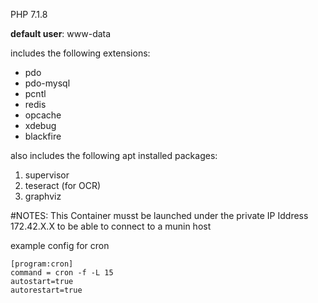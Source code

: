 PHP 7.1.8

**default user**: www-data

includes the following extensions:

- pdo
- pdo-mysql
- pcntl
- redis
- opcache
- xdebug
- blackfire

also includes the following apt installed packages:

1. supervisor
2. teseract (for OCR)
4. graphviz

#NOTES:
This Container musst be launched under the private IP Iddress 
172.42.X.X to be able to connect to a munin host

example config for cron

```
[program:cron]
command = cron -f -L 15
autostart=true
autorestart=true
```
